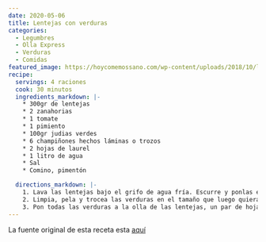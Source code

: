 ```yaml
---
date: 2020-05-06
title: Lentejas con verduras
categories:
  - Legumbres
  - Olla Express
  - Verduras
  - Comidas
featured_image: https://hoycomemossano.com/wp-content/uploads/2018/10/lentejas-olla-rapida-II.jpg
recipe:
  servings: 4 raciones
  cook: 30 minutos
  ingredients_markdown: |-
    * 300gr de lentejas
    * 2 zanahorias
    * 1 tomate
    * 1 pimiento
    * 100gr judias verdes
    * 6 champiñones hechos láminas o trozos
    * 2 hojas de laurel
    * 1 litro de agua
    * Sal
    * Comino, pimentón

  directions_markdown: |-
    1. Lava las lentejas bajo el grifo de agua fría. Escurre y ponlas en la olla. (En esta receta no hace falta remojar las lentejas antes, las pongo directamente)
    2. Limpia, pela y trocea las verduras en el tamaño que luego quieras encontrártelas, yo lo hago de la siguiente manera: la cebolla en cuatro trozos, la zanahoria en rodajas, las vainas en trocitos medianos, los champis por la mitad, el tomate picado pequeño y el pimiento en cuadrados tirando a grandes.
    3. Pon todas las verduras a la olla de las lentejas, un par de hojas de laurel, un poco de sal y añade agua hasta cubrir. Cierra la olla, ponla al fuego a tope y cuando suban los aros (o la señal que tenga tu olla), baja a fuego medio-bajo y deja que se cocinen 20-25 minutos.
---
```

La fuente original de esta receta esta [aquí](https://hoycomemossano.com/2018/10/receta-de-lentejas-con-verduras-en-olla-expres-sin-remojo.html)  